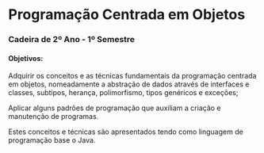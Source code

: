 # Programação Centrada em Objetos

### Cadeira de 2º Ano - 1º Semestre

#### Objetivos:

Adquirir os conceitos e as técnicas fundamentais da programação centrada em objetos, nomeadamente a abstração de dados através de interfaces e classes, subtipos, herança, polimorfismo, tipos genéricos e exceções;

Aplicar alguns padrões de programação que auxiliam a criação e manutenção de programas.

Estes conceitos e técnicas são apresentados tendo como linguagem de programação base o Java.
